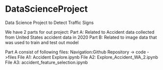 # DataScienceProject
Data Science Project to Detect Traffic Signs


We have 2 parts for out project:
Part A: Related to Accident data collected from United States accident data in 2020
Part B: Related to image data that was used to train and test out model

Part A consist of following files:
Navigation:Github Repository -> code ->files
File A1: Accident Explore.ipynb
File A2: Explore_Accident_WA_2.ipynb
File A3: accident_feature_selection.ipynb
